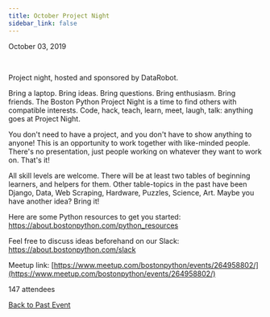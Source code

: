 ```yaml
---
title: October Project Night
sidebar_link: false
---
```


October 03, 2019


   

Project night, hosted and sponsored by DataRobot.

Bring a laptop. Bring ideas. Bring questions. Bring enthusiasm. Bring friends. The Boston Python Project Night is a time to find others with compatible interests. Code, hack, teach, learn, meet, laugh, talk: anything goes at Project Night.

You don't need to have a project, and you don't have to show anything to anyone! This is an opportunity to work together with like-minded people. There's no presentation, just people working on whatever they want to work on. That's it!

All skill levels are welcome. There will be at least two tables of beginning learners, and helpers for them. Other table-topics in the past have been Django, Data, Web Scraping, Hardware, Puzzles, Science, Art. Maybe you have another idea? Bring it!

Here are some Python resources to get you started: https://about.bostonpython.com/python_resources

Feel free to discuss ideas beforehand on our Slack: https://about.bostonpython.com/slack


Meetup link: [https://www.meetup.com/bostonpython/events/264958802/](https://www.meetup.com/bostonpython/events/264958802/)

147 attendees

[Back to Past Event](past-events.md)
